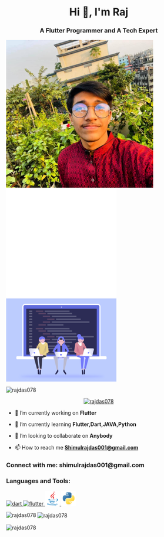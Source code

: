 <h1 align="center">Hi 👋, I'm Raj </h1>
<h3 align="center">A Flutter Programmer and A Tech Expert</h3>
<img align="center" alt="coding" width="400" src="https://github.com/Rajdas078/Rajdas078/blob/main/283569505_1621995591503320_4297625124421827972_n.jpg"> 



<img align="center" alt="coding1" width="300" src="https://github.com/Rajdas078/Shimul-Raj/blob/main/Animation%20-%201707770043058.gif"> 
<img align="center" alt="coding2" width="300" src="https://github.com/Rajdas078/Shimul-Raj/blob/main/f94135193d842e240e9c1267e4d9ca89.gif"> 



<p align="left"> <img src="https://komarev.com/ghpvc/?username=rajdas078&label=Profile%20views&color=0e75b6&style=flat" alt="rajdas078" /> </p>

<p align="center"> <a href="https://github.com/ryo-ma/github-profile-trophy"><img src="https://github-profile-trophy.vercel.app/?username=rajdas078" alt="rajdas078" /></a> </p>

- 🔭 I’m currently working on **Flutter**

- 🌱 I’m currently learning **Flutter,Dart,JAVA,Python**

- 👯 I’m looking to collaborate on **Anybody**

- 📫 How to reach me **Shimulrajdas001@gmail.com**

<h3 align="left">Connect with me: shimulrajdas001@gmail.com</h3>
<p align="left">
</p>

<h3 align="left">Languages and Tools:</h3>
<p align="left"> <a href="https://dart.dev" target="_blank" rel="noreferrer"> <img src="https://www.vectorlogo.zone/logos/dartlang/dartlang-icon.svg" alt="dart" width="40" height="40"/> </a> <a href="https://flutter.dev" target="_blank" rel="noreferrer"> <img src="https://www.vectorlogo.zone/logos/flutterio/flutterio-icon.svg" alt="flutter" width="40" height="40"/> </a> <a href="https://www.java.com" target="_blank" rel="noreferrer"> <img src="https://raw.githubusercontent.com/devicons/devicon/master/icons/java/java-original.svg" alt="java" width="40" height="40"/> </a> <a href="https://www.python.org" target="_blank" rel="noreferrer"> <img src="https://raw.githubusercontent.com/devicons/devicon/master/icons/python/python-original.svg" alt="python" width="40" height="40"/> </a> </p>

<p><img align="left" src="https://github-readme-stats.vercel.app/api/top-langs?username=rajdas078&show_icons=true&locale=en&layout=compact" alt="rajdas078" /></p>

<p>&nbsp;<img align="center" src="https://github-readme-stats.vercel.app/api?username=rajdas078&show_icons=true&locale=en" alt="rajdas078" /></p>

<p><img align="center" src="https://github-readme-streak-stats.herokuapp.com/?user=rajdas078&" alt="rajdas078" /></p>
